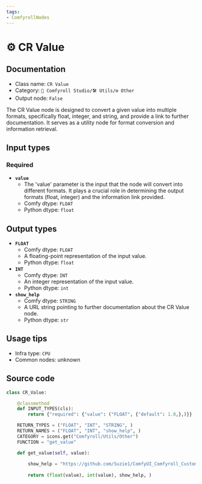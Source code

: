 ```yaml
---
tags:
- ComfyrollNodes
---
```


# ⚙️ CR Value
## Documentation
- Class name: `CR Value`
- Category: `🧩 Comfyroll Studio/🛠️ Utils/⚙️ Other`
- Output node: `False`

The CR Value node is designed to convert a given value into multiple formats, specifically float, integer, and string, and provide a link to further documentation. It serves as a utility node for format conversion and information retrieval.
## Input types
### Required
- **`value`**
    - The 'value' parameter is the input that the node will convert into different formats. It plays a crucial role in determining the output formats (float, integer) and the information link provided.
    - Comfy dtype: `FLOAT`
    - Python dtype: `float`
## Output types
- **`FLOAT`**
    - Comfy dtype: `FLOAT`
    - A floating-point representation of the input value.
    - Python dtype: `float`
- **`INT`**
    - Comfy dtype: `INT`
    - An integer representation of the input value.
    - Python dtype: `int`
- **`show_help`**
    - Comfy dtype: `STRING`
    - A URL string pointing to further documentation about the CR Value node.
    - Python dtype: `str`
## Usage tips
- Infra type: `CPU`
- Common nodes: unknown


## Source code
```python
class CR_Value:

    @classmethod
    def INPUT_TYPES(cls):  
        return {"required": {"value": ("FLOAT", {"default": 1.0,},)}}

    RETURN_TYPES = ("FLOAT", "INT", "STRING", )
    RETURN_NAMES = ("FLOAT", "INT", "show_help", )
    CATEGORY = icons.get("Comfyroll/Utils/Other")
    FUNCTION = "get_value"

    def get_value(self, value):
    
        show_help = "https://github.com/Suzie1/ComfyUI_Comfyroll_CustomNodes/wiki/Other-Nodes#cr-value"
        
        return (float(value), int(value), show_help, )

```
